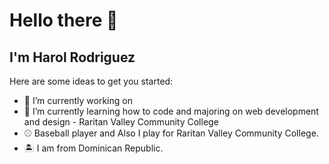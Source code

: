 # Hello there 👋

## I'm Harol Rodriguez

Here are some ideas to get you started:

- 🔭 I’m currently working on 
- 🏫 I’m currently learning how to code and majoring on web development and design - Raritan Valley Community College
- ⚾ Baseball player and Also I play for Raritan Valley Community College.
- 🏝️ I am from Dominican Republic.
 >
